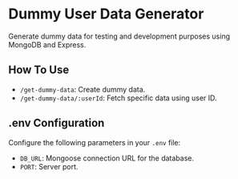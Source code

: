 # Dummy User Data Generator

Generate dummy data for testing and development purposes using MongoDB and Express.

## How To Use

- `/get-dummy-data`: Create dummy data.
- `/get-dummy-data/:userId`: Fetch specific data using user ID.

## .env Configuration

Configure the following parameters in your `.env` file:

- `DB_URL`: Mongoose connection URL for the database.
- `PORT`: Server port.
